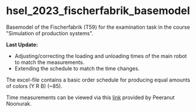 # hsel_2023_fischerfabrik_basemodel
Basemodel of the Fischerfabrik (T59) for the examination task in the course "Simulation of production systems".

**Last Update:**
- Adjusting/correcting the loading and unloading times of the main robot to match the measurements.
- Extending the schedule to match the time changes.

The excel-file contains a basic order schedule for producing equal amounts of colors (Y R B) (~85).

Time measurements can be viewed via this [link](https://docs.google.com/spreadsheets/d/1XVYdw1cNNBvs7WRcSjfyTYonMWq0yCBL-CO0xezMKOM/edit?usp=sharing) provided by Peeranut Noonurak.
